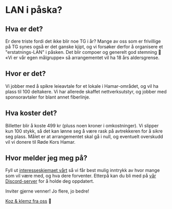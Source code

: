 # LAN i påska?

## Hva er det?
Er dere triste fordi det ikke blir noe TG i år? Mange av oss som er frivillige på TG synes også er det ganske kjipt, og vi forsøker derfor å organisere et "erstatnings-LAN" i påsken. Det blir compoer og generelt god stemning 🥰 &#171;Vi er vår egen målgruppe&#187; så arrangementet vil ha 18 års aldersgrense.

## Hvor er det?
Vi jobber med å spikre leieavtale for et lokale i Hamar-området, og vil ha plass til 100 deltakere. Vi har allerede skaffet nettverksutstyr, og jobber med sponsoravtaler for blant annet fiberlinje.

## Hva koster det?
Billetter blir å koste 499 kr (pluss noen kroner i omkostninger). Vi slipper kun 100 stykk, så det kan lønne seg å være rask på avtrekkeren for å sikre seg plass. Målet er at arrangementet skal gå i null, og eventuelt overskudd vil vi donere til Røde Kors Hamar.

## Hvor melder jeg meg på?
Fyll ut [interesseskjemaet vårt](https://forms.gle/FP36t7VjRy2Tt3nSA) så vi får best mulig inntrykk av hvor mange som vil være med, og hva dere forventer. Etterpå kan du bli med på [vår Discord-server](https://discord.gg/J4efDJAZnH) for å holde deg oppdatert.

Inviter gjerne venner! Jo flere, jo bedre!

[Koz & klemz fra oss](hvem.html) 💖
